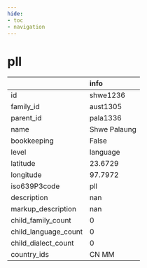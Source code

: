 ```yaml
---
hide:
- toc
- navigation
---
```

# pll
|                      | info         |
|:---------------------|:-------------|
| id                   | shwe1236     |
| family_id            | aust1305     |
| parent_id            | pala1336     |
| name                 | Shwe Palaung |
| bookkeeping          | False        |
| level                | language     |
| latitude             | 23.6729      |
| longitude            | 97.7972      |
| iso639P3code         | pll          |
| description          | nan          |
| markup_description   | nan          |
| child_family_count   | 0            |
| child_language_count | 0            |
| child_dialect_count  | 0            |
| country_ids          | CN MM        |